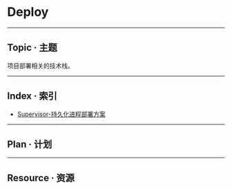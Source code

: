 # Deploy

-------------------------------------------------------
## Topic · 主题
项目部署相关的技术栈。

-------------------------------------------------------
## Index · 索引
* [Supervisor-持久化进程部署方案](./Supervisor-持久化进程部署方案/Supervisor-持久化进程部署方案.md)

-------------------------------------------------------
## Plan · 计划

-------------------------------------------------------
## Resource · 资源